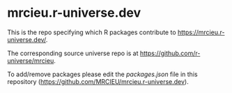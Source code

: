 # mrcieu.r-universe.dev

This is the repo specifying which R packages contribute to <https://mrcieu.r-universe.dev/>.

The corresponding source universe repo is at <https://github.com/r-universe/mrcieu>.

To add/remove packages please edit the *packages.json* file in this repository (<https://github.com/MRCIEU/mrcieu.r-universe.dev>).
